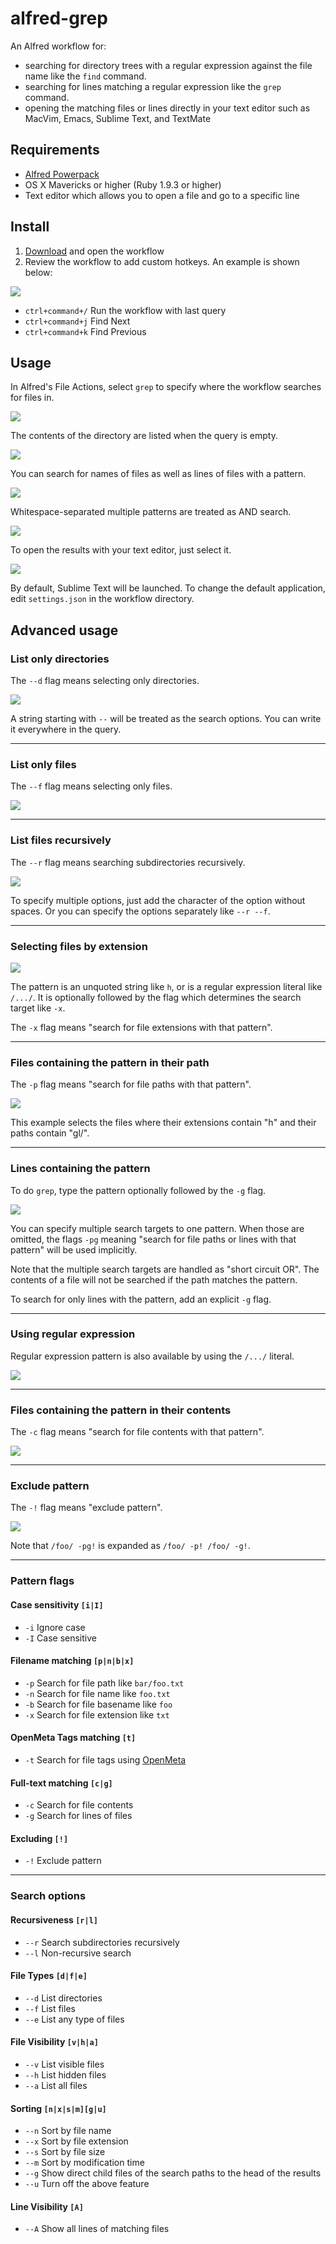 alfred-grep
================

An Alfred workflow for:
- searching for directory trees with a regular expression against the file name like the `find` command.
- searching for lines matching a regular expression like the `grep` command.
- opening the matching files or lines directly in your text editor such as MacVim, Emacs, Sublime Text, and TextMate

## Requirements
- [Alfred Powerpack](https://buy.alfredapp.com/)
- OS X Mavericks or higher (Ruby 1.9.3 or higher)
- Text editor which allows you to open a file and go to a specific line

## Install
1. [Download](https://github.com/ichitaro/alfred-grep/blob/master/grep.alfredworkflow?raw=true) and open the workflow
2. Review the workflow to add custom hotkeys. An example is shown below:

![](images/fig15.png)

- `ctrl+command+/` Run the workflow with last query
- `ctrl+command+j` Find Next
- `ctrl+command+k` Find Previous

## Usage
In Alfred's File Actions, select `grep` to specify where the workflow searches for files in.

![](images/fig01.png)

The contents of the directory are listed when the query is empty.

![](images/fig02.png)

You can search for names of files as well as lines of files with a pattern.

![](images/fig03.png)

Whitespace-separated multiple patterns are treated as AND search.

![](images/fig04.png)

To open the results with your text editor, just select it.

![](images/fig05.png)

By default, Sublime Text will be launched.  To change the default application, edit `settings.json` in the workflow directory.

## Advanced usage
### List only directories
The `--d` flag means selecting only directories.

![](images/fig06.png)

A string starting with `--` will be treated as the search options. You can write it everywhere in the query.

---

### List only files
The `--f` flag means selecting only files.

![](images/fig07.png)

---

### List files recursively
The `--r` flag means searching subdirectories recursively.

![](images/fig08.png)

To specify multiple options, just add the character of the option without spaces. Or you can specify the options separately like `--r --f`.

---

### Selecting files by extension

![](images/fig09.png)

The pattern is an unquoted string like `h`, or is a regular expression literal like `/.../`. It is optionally followed by the flag which determines the search target like `-x`.

The `-x` flag means "search for file extensions with that pattern".

---

### Files containing the pattern in their path
The `-p` flag means "search for file paths with that pattern".

![](images/fig10.png)

This example selects the files where their extensions contain "h" and their paths contain "gl/".

---

### Lines containing the pattern
To do `grep`, type the pattern optionally followed by the `-g` flag.

![](images/fig11.png)

You can specify multiple search targets to one pattern. When those are omitted, the flags `-pg` meaning "search for file paths or lines with that pattern" will be used implicitly.

Note that the multiple search targets are handled as "short circuit OR". The contents of a file will not be searched if the path matches the pattern.

To search for only lines with the pattern, add an explicit `-g` flag.

---

### Using regular expression
Regular expression pattern is also available by using the `/.../` literal.

![](images/fig12.png)

---

### Files containing the pattern in their contents
The `-c` flag means "search for file contents with that pattern".

![](images/fig13.png)

---

### Exclude pattern
The `-!` flag means "exclude pattern".

![](images/fig14.png)

Note that `/foo/ -pg!` is expanded as `/foo/ -p! /foo/ -g!`.

---

### Pattern flags

#### Case sensitivity `[i|I]`
- `-i` Ignore case
- `-I` Case sensitive

#### Filename matching `[p|n|b|x]`
- `-p` Search for file path like `bar/foo.txt`
- `-n` Search for file name like `foo.txt`
- `-b` Search for file basename like `foo`
- `-x` Search for file extension like `txt`

#### OpenMeta Tags matching `[t]`
- `-t` Search for file tags using [OpenMeta](https://code.google.com/p/openmeta/)

#### Full-text matching `[c|g]`
- `-c` Search for file contents
- `-g` Search for lines of files

#### Excluding `[!]`
- `-!` Exclude pattern

---

### Search options
#### Recursiveness `[r|l]`
- `--r` Search subdirectories recursively
- `--l` Non-recursive search

#### File Types `[d|f|e]`
- `--d` List directories
- `--f` List files
- `--e` List any type of files

#### File Visibility `[v|h|a]`
- `--v` List visible files
- `--h` List hidden files
- `--a` List all files

#### Sorting `[n|x|s|m][g|u]`
- `--n` Sort by file name
- `--x` Sort by file extension
- `--s` Sort by file size
- `--m` Sort by modification time
- `--g` Show direct child files of the search paths to the head of the results
- `--u` Turn off the above feature

#### Line Visibility `[A]`
- `--A` Show all lines of matching files
